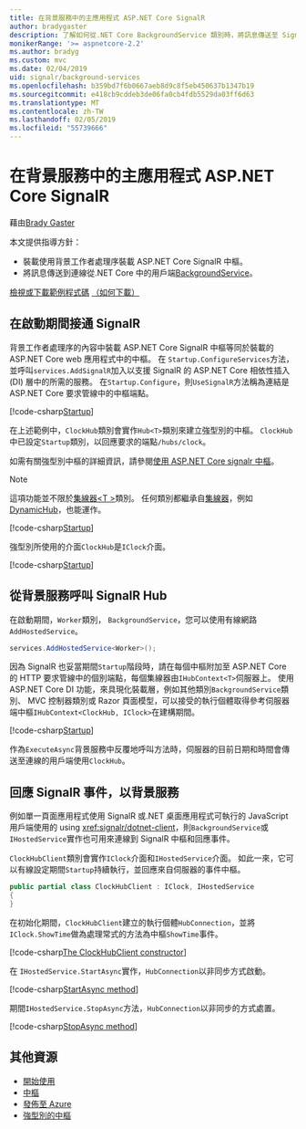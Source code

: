 ```yaml
---
title: 在背景服務中的主應用程式 ASP.NET Core SignalR
author: bradygaster
description: 了解如何從.NET Core BackgroundService 類別時，將訊息傳送至 SignalR 用戶端。
monikerRange: '>= aspnetcore-2.2'
ms.author: bradyg
ms.custom: mvc
ms.date: 02/04/2019
uid: signalr/background-services
ms.openlocfilehash: b359bd7f6b0667aeb8d9c8f5eb450637b1347b19
ms.sourcegitcommit: e418cb9cddeb3de06fa0cb4fdb5529da03ff6d63
ms.translationtype: MT
ms.contentlocale: zh-TW
ms.lasthandoff: 02/05/2019
ms.locfileid: "55739666"
---
```

# <a name="host-aspnet-core-signalr-in-background-services"></a>在背景服務中的主應用程式 ASP.NET Core SignalR

藉由[Brady Gaster](https://twitter.com/bradygaster)

本文提供指導方針：

* 裝載使用背景工作者處理序裝載 ASP.NET Core SignalR 中樞。
* 將訊息傳送到連線從.NET Core 中的用戶端[BackgroundService](xref:Microsoft.Extensions.Hosting.BackgroundService)。

[檢視或下載範例程式碼](https://github.com/aspnet/Docs/tree/master/aspnetcore/signalr/background-service/sample/) [（如何下載）](xref:index#how-to-download-a-sample)

## <a name="wire-up-signalr-during-startup"></a>在啟動期間接通 SignalR

背景工作者處理序的內容中裝載 ASP.NET Core SignalR 中樞等同於裝載的 ASP.NET Core web 應用程式中的中樞。 在 `Startup.ConfigureServices`方法，並呼叫`services.AddSignalR`加入以支援 SignalR 的 ASP.NET Core 相依性插入 (DI) 層中的所需的服務。 在`Startup.Configure`，則`UseSignalR`方法稱為連結是 ASP.NET Core 要求管線中的中樞端點。

[!code-csharp[Startup](background-service/sample/Server/Startup.cs?name=Startup)]

在上述範例中，`ClockHub`類別會實作`Hub<T>`類別來建立強型別的中樞。 `ClockHub`中已設定`Startup`類別，以回應要求的端點`/hubs/clock`。

如需有關強型別中樞的詳細資訊，請參閱[使用 ASP.NET Core signalr 中樞](xref:signalr/hubs#strongly-typed-hubs)。

> [!NOTE]
> 這項功能並不限於[集線器\<T >](xref:Microsoft.AspNetCore.SignalR.Hub`1)類別。 任何類別都繼承自[集線器](xref:Microsoft.AspNetCore.SignalR.Hub)，例如[DynamicHub](xref:Microsoft.AspNetCore.SignalR.DynamicHub)，也能運作。

[!code-csharp[Startup](background-service/sample/Server/ClockHub.cs?name=ClockHub)]

強型別所使用的介面`ClockHub`是`IClock`介面。

[!code-csharp[Startup](background-service/sample/HubServiceInterfaces/IClock.cs?name=IClock)]

## <a name="call-a-signalr-hub-from-a-background-service"></a>從背景服務呼叫 SignalR Hub

在啟動期間，`Worker`類別， `BackgroundService`，您可以使用有線網路`AddHostedService`。

```csharp
services.AddHostedService<Worker>();
```

因為 SignalR 也妥當期間`Startup`階段時，請在每個中樞附加至 ASP.NET Core 的 HTTP 要求管線中的個別端點，每個集線器由`IHubContext<T>`伺服器上。 使用 ASP.NET Core DI 功能，來具現化裝載層，例如其他類別`BackgroundService`類別、 MVC 控制器類別或 Razor 頁面模型，可以接受的執行個體取得參考伺服器端中樞`IHubContext<ClockHub, IClock>`在建構期間。

[!code-csharp[Startup](background-service/sample/Server/Worker.cs?name=Worker)]

作為`ExecuteAsync`背景服務中反覆地呼叫方法時，伺服器的目前日期和時間會傳送至連線的用戶端使用`ClockHub`。

## <a name="react-to-signalr-events-with-background-services"></a>回應 SignalR 事件，以背景服務

例如單一頁面應用程式使用 SignalR 或.NET 桌面應用程式可執行的 JavaScript 用戶端使用的 using <xref:signalr/dotnet-client>，則`BackgroundService`或`IHostedService`實作也可用來連線到 SignalR 中樞和回應事件。

`ClockHubClient`類別會實作`IClock`介面和`IHostedService`介面。 如此一來，它可以有線設定期間`Startup`持續執行，並回應來自伺服器的事件中樞。 

```csharp
public partial class ClockHubClient : IClock, IHostedService
{
}
```

在初始化期間，`ClockHubClient`建立的執行個體`HubConnection`，並將`IClock.ShowTime`做為處理常式的方法為中樞`ShowTime`事件。

[!code-csharp[The ClockHubClient constructor](background-service/sample/Clients.ConsoleTwo/ClockHubClient.cs?name=ClockHubClientCtor)]

在 `IHostedService.StartAsync`實作，`HubConnection`以非同步方式啟動。

[!code-csharp[StartAsync method](background-service/sample/Clients.ConsoleTwo/ClockHubClient.cs?name=StartAsync)]

期間`IHostedService.StopAsync`方法，`HubConnection`以非同步的方式處置。

[!code-csharp[StopAsync method](background-service/sample/Clients.ConsoleTwo/ClockHubClient.cs?name=StopAsync)]

## <a name="additional-resources"></a>其他資源

* [開始使用](xref:tutorials/signalr)
* [中樞](xref:signalr/hubs)
* [發佈至 Azure](xref:signalr/publish-to-azure-web-app)
* [強型別的中樞](xref:signalr/hubs#strongly-typed-hubs)
